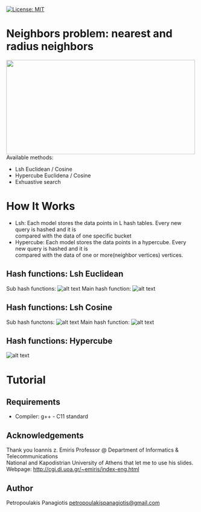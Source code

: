 [![License: MIT](https://img.shields.io/badge/License-MIT-yellow.svg)](https://opensource.org/licenses/MIT)
# Neighbors problem: nearest and radius neighbors
<img src="https://www.researchgate.net/profile/Saleh_Alaliyat/publication/267953942/figure/fig14/AS:295388776026147@1447437580523/K-nearest-neighbor-algorithm-illustration-The-green-circle-is-the-sample-which-is-to-be.png" width="500px" height="250px"> <br />
Available methods: 
* Lsh Euclidean / Cosine
* Hypercube Euclidena / Cosine
* Exhuastive search

# How It Works
* Lsh: Each model stores the data points in L hash tables. Every new query is hashed and it is <br />  compared with the data of one specific bucket 
* Hypercube: Each model stores the data points in a hypercube. Every new query is hashed and it is <br /> compared with the data of one or more(neighbor vertices) vertices.
## Hash functions: Lsh Euclidean
Sub hash functions:
![alt text](https://github.com/PetropoulakisPanagiotis/neighbors-problem/blob/master/images/h_euclidean.png)
Main hash function:
![alt text](https://github.com/PetropoulakisPanagiotis/neighbors-problem/blob/master/images/hash_table_euclidean.png)

## Hash functions: Lsh Cosine
Sub hash functons: 
![alt text](https://github.com/PetropoulakisPanagiotis/neighbors-problem/blob/master/images/h_cosin.png)
Main hash function:
![alt text](https://github.com/PetropoulakisPanagiotis/neighbors-problem/blob/master/images/lsh_cosin.png)
## Hash functions: Hypercube
![alt text](https://github.com/PetropoulakisPanagiotis/neighbors-problem/blob/master/images/hypercube.png)
# Tutorial 

## Requirements
* Compiler: g++ - C11 standard

## Αcknowledgements
Thank you Ioannis z. Emiris Professor @ Department of Informatics & Telecommunications <br />
National and Kapodistrian University of Athens that let me to use his slides.<br />
Webpage: http://cgi.di.uoa.gr/~emiris/index-eng.html
## Author
Petropoulakis Panagiotis petropoulakispanagiotis@gmail.com
